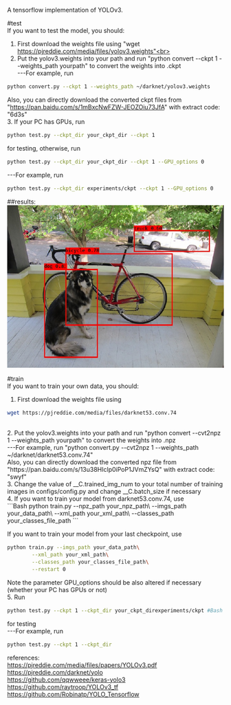 A tensorflow implementation of YOLOv3.


\#test<br>
If you want to test the model, you should:

1. First download the weights file using "wget https://pjreddie.com/media/files/yolov3.weights"<br>
2. Put the yolov3.weights into your path and run "python convert --ckpt 1 --weights_path yourpath" to convert the weights into .ckpt  <br>        ---For example, run
```Bash
python convert.py --ckpt 1 --weights_path ~/darknet/yolov3.weights
```
Also, you can directly download the converted ckpt files from "https://pan.baidu.com/s/1mBxcNwFZW-JEOZOiu73JfA" with extract code: "6d3s"<br>
3. If your PC has GPUs, run
```Bash
python test.py --ckpt_dir your_ckpt_dir --ckpt 1
```
for testing, otherwise, run
```Bash
python test.py --ckpt_dir your_ckpt_dir --ckpt 1 --GPU_options 0
```
---For example, run
```Bash
python test.py --ckpt_dir experiments/ckpt --ckpt 1 --GPU_options 0
```

##results:<br>
![](https://github.com/csjiangwm/YOLOv3-tensorflow/blob/master/prediction.jpg) 

#train<br>
If you want to train your own data, you should:

1. First download the weights file using 
```Bash
wget https://pjreddie.com/media/files/darknet53.conv.74
``` 
<br>
2. Put the yolov3.weights into your path and run "python convert --cvt2npz 1 --weights_path yourpath" to convert the weights into .npz <br>        ---For example, run "python convert.py --cvt2npz 1 --weights_path ~/darknet/darknet53.conv.74" <br>    Also, you can directly download the converted npz file from "https://pan.baidu.com/s/13u38HIclp0iPoP1JVmZYsQ" with extract code: "swyf" <br>
3. Change the value of __C.trained_img_num to your total number of training images in configs/config.py and change __C.batch_size if necessary <br>
4. If you want to train your model from darknet53.conv.74, use <br>
```Bash
python train.py --npz_path your_npz_path\
                --imgs_path your_data_path\
		--xml_path your_xml_path\
		--classes_path your_classes_file_path
```
										
   If you want to train your model from your last checkpoint, use <br>
```Bash
python train.py --imgs_path your_data_path\
		--xml_path your_xml_path\
		--classes_path your_classes_file_path\
		--restart 0
```
   Note the parameter GPU_options should be also altered if necessary (whether your PC has GPUs or not) <br>
5. Run
```Bash
python test.py --ckpt 1 --ckpt_dir your_ckpt_direxperiments/ckpt #Bash
```
 for testing <br>        ---For example, run
```Bash
python test.py --ckpt 1 --ckpt_dir
```

references:<br>
https://pjreddie.com/media/files/papers/YOLOv3.pdf <br>
https://pjreddie.com/darknet/yolo <br>
https://github.com/qqwweee/keras-yolo3 <br>
https://github.com/raytroop/YOLOv3_tf <br>
https://github.com/Robinatp/YOLO_Tensorflow
